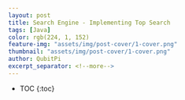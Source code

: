```yaml
---
layout: post
title: Search Engine - Implementing Top Search 
tags: [Java]
color: rgb(224, 1, 152)
feature-img: "assets/img/post-cover/1-cover.png"
thumbnail: "assets/img/post-cover/1-cover.png"
author: QubitPi
excerpt_separator: <!--more-->
---
```


<!--more-->

* TOC
{:toc}
  
